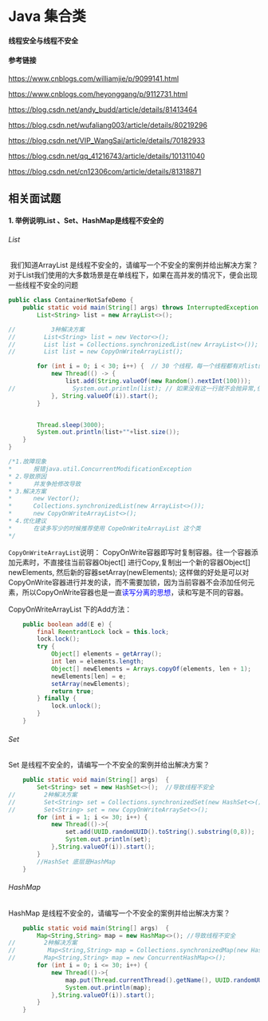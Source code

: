 # Java 集合类



#### 线程安全与线程不安全



#### 参考链接

https://www.cnblogs.com/williamjie/p/9099141.html

https://www.cnblogs.com/heyonggang/p/9112731.html

https://blog.csdn.net/andy_budd/article/details/81413464

https://blog.csdn.net/wufaliang003/article/details/80219296

https://blog.csdn.net/VIP_WangSai/article/details/70182933

https://blog.csdn.net/qq_41216743/article/details/101311040

https://blog.csdn.net/cn12306com/article/details/81318871



## 相关面试题

#### 1.  举例说明List 、Set、HashMap是线程不安全的

###### List

​    我们知道ArrayList 是线程不安全的，请编写一个不安全的案例并给出解决方案？对于List我们使用的大多数场景是在单线程下，如果在高并发的情况下，便会出现一些线程不安全的问题

```Java
public class ContainerNotSafeDemo {
    public static void main(String[] args) throws InterruptedException {
        List<String> list = new ArrayList<>();

//          3种解决方案
//        List<String> list = new Vector<>();
//        List list = Collections.synchronizedList(new ArrayList<>());
//        List list = new CopyOnWriteArrayList();

        for (int i = 0; i < 30; i++) {  // 30 个线程，每一个线程都有对list的写与读操作
            new Thread(() -> {
                list.add(String.valueOf(new Random().nextInt(100)));
//                System.out.println(list); // 如果没有这一行就不会抛异常,但是list中的数据也不是30个
            }, String.valueOf(i)).start();
        }


        Thread.sleep(3000);
        System.out.println(list+""+list.size());
    }
}

/*1.故障现象
*      报错java.util.ConcurrentModificationException
* 2.导致原因
*      并发争抢修改导致
* 3.解决方案
*      new Vector();
*      Collections.synchronizedList(new ArrayList<>());
*      new CopyOnWriteArrayList<>();
* 4.优化建议
*      在读多写少的时候推荐使用 CopeOnWriteArrayList 这个类
*/
```

`CopyOnWriteArrayList`说明：
CopyOnWrite容器即写时复制容器。往一个容器添加元素时，不直接往当前容器Object[] 进行Copy,复制出一个新的容器Object[] newElements, 然后新的容器setArray(newElements); 这样做的好处是可以对CopyOnWrite容器进行并发的读，而不需要加锁，因为当前容器不会添加任何元素，所以CopyOnWrite容器也是一直<font color=blue>读写分离的思想</font>，读和写是不同的容器。

CopyOnWriteArrayList 下的Add方法：

```Java
    public boolean add(E e) {
        final ReentrantLock lock = this.lock;
        lock.lock();
        try {
            Object[] elements = getArray();
            int len = elements.length;
            Object[] newElements = Arrays.copyOf(elements, len + 1);
            newElements[len] = e;
            setArray(newElements);
            return true;
        } finally {
            lock.unlock();
        }
    }
```



###### Set

Set 是线程不安全的，请编写一个不安全的案例并给出解决方案？

```Java
    public static void main(String[] args)  {
        Set<String> set = new HashSet<>();  //导致线程不安全
//        2种解决方案
//        Set<String> set = Collections.synchronizedSet(new HashSet<>());
//        Set<String> set = new CopyOnWriteArraySet<>();
        for (int i = 1; i <= 30; i++) {
            new Thread(()->{
                set.add(UUID.randomUUID().toString().substring(0,8));
                System.out.println(set);
            },String.valueOf(i)).start();
        }
        //HashSet 底层是HashMap
    }
```



###### HashMap

HashMap 是线程不安全的，请编写一个不安全的案例并给出解决方案？

```Java
    public static void main(String[] args)  {
        Map<String,String> map = new HashMap<>(); //导致线程不安全     
//        2种解决方案
//         Map<String,String> map = Collections.synchronizedMap(new HashMap<>());
//        Map<String,String> map = new ConcurrentHashMap<>();
        for (int i = 0; i <= 30; i++) {
            new Thread(()->{
                map.put(Thread.currentThread().getName(), UUID.randomUUID().toString().substring(0,8));
                System.out.println(map);
            },String.valueOf(i)).start();
        }
    }
```

